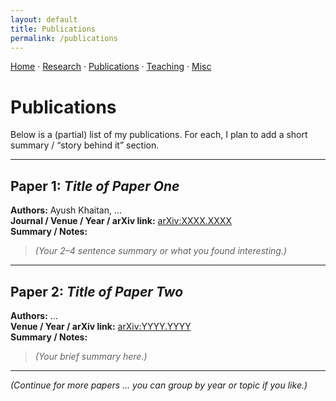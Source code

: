 ```yaml
---
layout: default
title: Publications
permalink: /publications
---
```


<p style="margin:0 0 1rem 0;">
  <a href="{{ '/' | relative_url }}">Home</a> ·
  <a href="{{ '/research' | relative_url }}">Research</a> ·
  <a href="{{ '/publications' | relative_url }}">Publications</a> ·
  <a href="{{ '/teaching' | relative_url }}">Teaching</a> ·
  <a href="{{ '/misc' | relative_url }}">Misc</a>
</p>

# Publications

Below is a (partial) list of my publications. For each, I plan to add a short summary / “story behind it” section.

---

## Paper 1: *Title of Paper One*  
**Authors:** Ayush Khaitan, …  
**Journal / Venue / Year / arXiv link:** [arXiv:XXXX.XXXX](https://arxiv.org/abs/XXXX.XXXX)  
**Summary / Notes:**  
> *(Your 2–4 sentence summary or what you found interesting.)*

---

## Paper 2: *Title of Paper Two*  
**Authors:** …  
**Venue / Year / arXiv link:** [arXiv:YYYY.YYYY](https://arxiv.org/abs/YYYY.YYYY)  
**Summary / Notes:**  
> *(Your brief summary here.)*

---

*(Continue for more papers … you can group by year or topic if you like.)*
